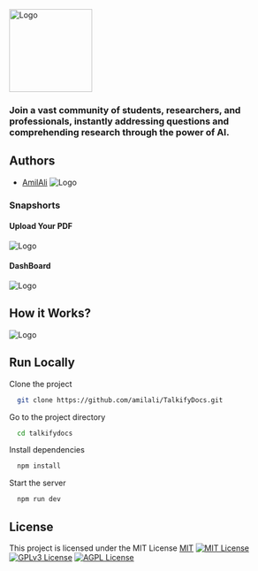 <img src="https://res.cloudinary.com/djcmgdn0x/image/upload/v1706939138/wave-glow_lc2dyd.svg" alt="Logo" width="150" height="150">

### Join a vast community of students, researchers, and professionals, instantly addressing questions and comprehending research through the power of AI.

## Authors

- [AmilAli](https://github.com/amilali) ![Logo](https://res.cloudinary.com/djcmgdn0x/image/upload/c_scale,w_50/v1704878652/Untitled_design_5_1_rg3r1y.png)

### Snapshorts

#### Upload Your PDF
![Logo](https://res.cloudinary.com/djcmgdn0x/image/upload/v1708604597/e69ae323-4e84-4768-b27f-aff8df35ca24.png)

#### DashBoard
![Logo](https://res.cloudinary.com/djcmgdn0x/image/upload/v1708604534/3aac79ec-65f2-4752-b3a6-dabfb46f695a.png)

## How it Works?
![Logo](https://res.cloudinary.com/djcmgdn0x/image/upload/v1707414766/talkify_map_pnmgbs.svg)

## Run Locally


Clone the project

```bash
  git clone https://github.com/amilali/TalkifyDocs.git
```

Go to the project directory

```bash
  cd talkifydocs
```

Install dependencies

```bash
  npm install
```

Start the server

```bash
  npm run dev
```



## License
This project is licensed under the MIT License
[MIT](https://choosealicense.com/licenses/mit/)
[![MIT License](https://img.shields.io/badge/License-MIT-green.svg)](https://choosealicense.com/licenses/mit/)
[![GPLv3 License](https://img.shields.io/badge/License-GPL%20v3-yellow.svg)](https://opensource.org/licenses/)
[![AGPL License](https://img.shields.io/badge/license-AGPL-blue.svg)](http://www.gnu.org/licenses/agpl-3.0)
